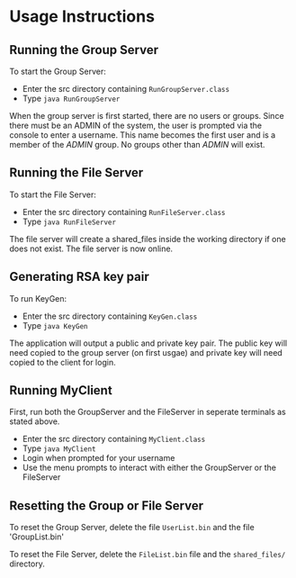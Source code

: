 # Usage Instructions

## Running the Group Server

To start the Group Server:
 - Enter the src directory containing `RunGroupServer.class`
 - Type `java RunGroupServer`

When the group server is first started, there are no users or groups. Since there must be an ADMIN of the system, the user is prompted via the console to enter a username. This name becomes the first user and is a member of the *ADMIN* group.  No groups other than *ADMIN* will exist.

## Running the File Server

To start the File Server:
 - Enter the src directory containing `RunFileServer.class`
 - Type `java RunFileServer`

The file server will create a shared_files inside the working directory if one does not exist. The file server is now online.

## Generating RSA key pair
To run KeyGen:
 - Enter the src directory containing `KeyGen.class`
 - Type `java KeyGen`
 
The application will output a public and private key pair. The public key will need copied to the group server (on first usgae) and private key will need copied to the client for login.

## Running MyClient
First, run both the GroupServer and the FileServer in seperate terminals as stated above.
 - Enter the src directory containing `MyClient.class`
 - Type `java MyClient`
 - Login when prompted for your username
 - Use the menu prompts to interact with either the GroupServer or the FileServer

## Resetting the Group or File Server

To reset the Group Server, delete the file `UserList.bin` and the file 'GroupList.bin'

To reset the File Server, delete the `FileList.bin` file and the `shared_files/` directory.
